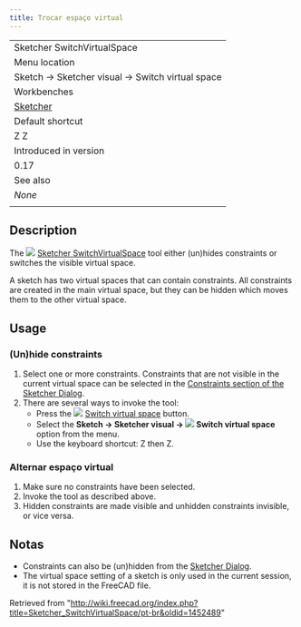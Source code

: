 ```yaml
---
title: Trocar espaço virtual
---
```

|  |
| --- |
| Sketcher SwitchVirtualSpace |
| Menu location |
| Sketch → Sketcher visual → Switch virtual space |
| Workbenches |
| [Sketcher](/Sketcher_Workbench "Sketcher Workbench") |
| Default shortcut |
| Z Z |
| Introduced in version |
| 0.17 |
| See also |
| *None* |
|  |

## Description

The ![](/images/Sketcher_SwitchVirtualSpace.svg) [Sketcher SwitchVirtualSpace](/Sketcher_SwitchVirtualSpace "Sketcher SwitchVirtualSpace") tool either (un)hides constraints or switches the visible virtual space.

A sketch has two virtual spaces that can contain constraints. All constraints are created in the main virtual space, but they can be hidden which moves them to the other virtual space.

## Usage

### (Un)hide constraints

1. Select one or more constraints. Constraints that are not visible in the current virtual space can be selected in the [Constraints section of the Sketcher Dialog](/Sketcher_Dialog#Constraints "Sketcher Dialog").
2. There are several ways to invoke the tool:
   * Press the ![](/images/Sketcher_SwitchVirtualSpace.svg) [Switch virtual space](/Sketcher_SwitchVirtualSpace "Sketcher SwitchVirtualSpace") button.
   * Select the **Sketch → Sketcher visual → ![](/images/Sketcher_SwitchVirtualSpace.svg) Switch virtual space** option from the menu.
   * Use the keyboard shortcut: Z then Z.

### Alternar espaço virtual

1. Make sure no constraints have been selected.
2. Invoke the tool as described above.
3. Hidden constraints are made visible and unhidden constraints invisible, or vice versa.

## Notas

* Constraints can also be (un)hidden from the [Sketcher Dialog](/Sketcher_Dialog#Constraints "Sketcher Dialog").
* The virtual space setting of a sketch is only used in the current session, it is not stored in the FreeCAD file.

Retrieved from "<http://wiki.freecad.org/index.php?title=Sketcher_SwitchVirtualSpace/pt-br&oldid=1452489>"